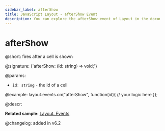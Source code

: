 ```yaml
---
sidebar_label: afterShow
title: JavaScript Layout - afterShow Event 
description: You can explore the afterShow event of Layout in the documentation of the DHTMLX JavaScript UI library. Browse developer guides and API reference, try out code examples and live demos, and download a free 30-day evaluation version of DHTMLX Suite 7.
---
```


# afterShow

@short: fires after a cell is shown

@signature: {'afterShow: (id: string) => void;'}

@params:
- `id: string` - the id of a cell

@example:
layout.events.on("afterShow", function(id){
	// your logic here
});

@descr:

**Related sample**: [Layout. Events](https://snippet.dhtmlx.com/fyxw0map)

@changelog:
added in v6.2
